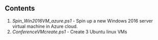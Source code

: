 ## Contents 
1. *Spin_Win2016VM_azure.ps1* - Spin up a new Windows 2016 server virtual machine in Azure cloud.
2. *ConferenceVMcreate.ps1* - Create 3 Ubuntu linux VMs
